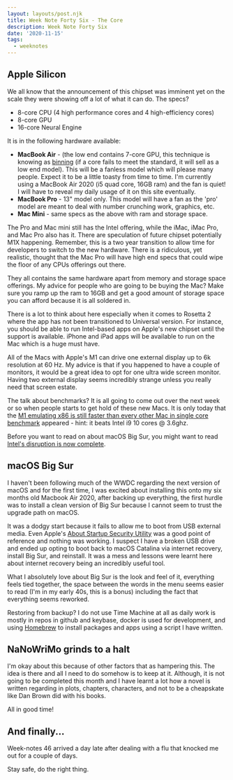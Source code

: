 ```yaml
---
layout: layouts/post.njk
title: Week Note Forty Six - The Core
description: Week Note Forty Six
date: '2020-11-15'
tags:
  - weeknotes
---
```


## Apple Silicon

We all know that the announcement of this chipset was imminent yet on the scale they were showing off a lot of what it can do. The specs?

+ 8-core CPU (4 high performance cores and 4 high-efficiency cores)
+ 8-core GPU
+ 16-core Neural Engine

It is in the following hardware available:

+ **MacBook Air** - (the low end contains 7-core GPU, this technique is knowing as [binning](https://www.tomshardware.com/reviews/glossary-binning-definition,5892.html) (if a core fails to meet the standard, it will sell as a low end model). This will be a fanless model which will please many people. Expect it to be a little toasty from time to time. I'm currently using a MacBook Air 2020 (i5 quad core, 16GB ram) and the fan is quiet! I will have to reveal my daily usage of it on this site eventually.
+ **MacBook Pro** - 13" model only. This model will have a fan as the 'pro' model are meant to deal with number crunching work, graphics, etc.
+ **Mac Mini** - same specs as the above with ram and storage space.

The Pro and Mac mini still has the Intel offering, while the iMac, iMac Pro, and Mac Pro also has it. There are speculation of future chipset potentially M1X happening. Remember, this is a two year transition to allow time for developers to switch to the new hardware. There is a ridiculous, yet realistic, thought that the Mac Pro will have high end specs that could wipe the floor of any CPUs offerings out there.

They all contains the same hardware apart from memory and storage space offerings. My advice for people who are going to be buying the Mac? Make sure you ramp up the ram to 16GB and get a good amount of storage space you can afford because it is all soldered in.

There is a lot to think about here especially when it comes to Rosetta 2 where the app has not been transitioned to Universal version. For instance, you should be able to run Intel-based apps on Apple's new chipset until the support is available. iPhone and iPad apps will be available to run on the Mac which is a huge must have.

All of the Macs with Apple's M1 can drive one external display up to 6k resolution at 60 Hz. My advice is that if you happened to have a couple of monitors, it would be a great idea to opt for one ultra wide screen monitor. Having two external display seems incredibly strange unless you really need that screen estate.

The talk about benchmarks? It is all going to come out over the next week or so when people starts to get hold of these new Macs. It is only today that the [M1 emulating x86 is still faster than every other Mac in single core benchmark](https://www.macrumors.com/2020/11/15/m1-chip-emulating-x86-benchmark/) appeared - hint: it beats Intel i9 10 cores @ 3.6ghz.

Before you want to read on about macOS Big Sur, you might want to read [Intel's disruption is now complete](https://jamesallworth.medium.com/intels-disruption-is-now-complete-d4fa771f0f2c).

## macOS Big Sur

I haven't been following much of the WWDC regarding the next version of macOS and for the first time, I was excited about installing this onto my six months old Macbook Air 2020, after backing up everything, the first hurdle was to install a clean version of Big Sur because I cannot seem to trust the upgrade path on macOS.

It was a dodgy start because it fails to allow me to boot from USB external media. Even Apple's [About Startup Security Utility](https://support.apple.com/en-gb/HT208198) was a good point of reference and nothing was working. I suspect I have a broken USB drive and ended up opting to boot back to macOS Catalina via internet recovery, install Big Sur, and reinstall. It was a mess and lessons were learnt here about internet recovery being an incredibly useful tool.

What I absolutely love about Big Sur is the look and feel of it, everything feels tied together, the space between the words in the menu seems easier to read (I'm in my early 40s, this is a bonus) including the fact that everything seems reworked.

Restoring from backup? I do not use Time Machine at all as daily work is mostly in repos in github and keybase, docker is used for development, and using [Homebrew](https://brew.sh) to install packages and apps using a script I have written.

## NaNoWriMo grinds to a halt

I'm okay about this because of other factors that as hampering this. The idea is there and all I need to do somehow is to keep at it. Although, it is not going to be completed this month and I have learnt a lot how a novel is written regarding in plots, chapters, characters, and not to be a cheapskate like Dan Brown did with his books.

All in good time!

## And finally...

Week-notes 46 arrived a day late after dealing with a flu that knocked me out for a couple of days.

Stay safe, do the right thing.

